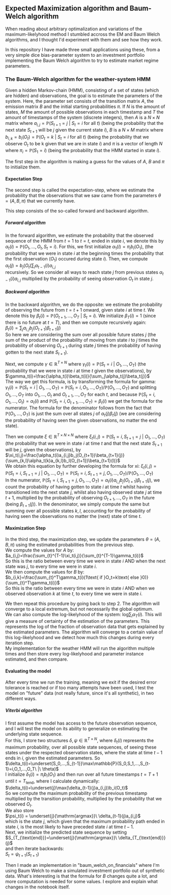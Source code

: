 ## Expected Maximization algorithm and Baum-Welch algorithm

When reading about arbitrary optimalization and variations of the maximum-likelyhood method I stumbled accross the EM and Baum Welch algorithms, and I thought I'd experiment with them and see how they work.

In this repository I have made three small applications using these, from a very simple dice bias-parameter system to an investment portfolio implementing the Baum Welch algorithm to try to estimate market regime parameters.

### The Baum-Welch algorithm for the weather-system HMM

Given a hidden Markov-chain (HMM), consisting of a set of states (which are hidden) and observations, the goal is to estimate the parameters of the system. Here, the parameter set consists of the transition matrix $A$, the emission matrix $B$ and the initial starting probabilities $\pi$. If $N$ is the amount of states, $M$ the amount of possible observations in each timestamp and $T$ the amount of timestamps of the system (discrete integers), then $A$ is a $N\times N$ matrix where $a_{i,j}=\mathbb{P}(S_{t+1}=j\ |\ S_t=i\text{ for all }t)$ (being the probability that the next state $S_{t+1}$ will be $j$ given the current state $i$), $B$ is a $N\times M$ matrix where $b_{i,k}=b_i(O_t)=\mathbb{P}(O_t=k\ |\ S_t=i\text{ for all }t)$ (being the probability that we observe $O_t$ to be k given that we are in state $i$) and $\pi$ is a vector of length $N$ where $\pi_i=\mathbb{P}(S_1=i)$ (being the probability that the HMM started in state $i$).

The first step in the algorithm is making a guess for the values of $A$, $B$ and $\pi$ to initialize them.

#### Expectation Step

The second step is called the expectation-step, where we estimate the probability that the observations that we saw came from the parameters $\theta=(A,B,\pi)$ that we currently have.

This step consists of the so-called forward and backward algorithm.

##### Forward algorithm

In the forward algorithm, we estimate the probability that the observed sequence of the HMM from $t=1$ to $t=t$, ended in state $i$, we denote this by $\alpha_t(i)=\mathbb{P}(O_1,...,O_t,S_t=i)$. For this, we first initialize $\alpha_1(i)=\pi_i b_i(O_1)$, (the probability that we were in state $i$ at the beginning times the probability that the first observation ($O_1$) occured during state $i$). Then, we compute  
$\alpha_t(j)=b_j(O_t)\sum_i\alpha_{t-1}(i)a_{i,j}$  
recursively. So we consider all ways to reach state $j$ from previous states $\alpha_{t-1}(i)a_{i,j}$ multiplied by the probability of seeing observation $O_t$ in state $j$.

##### Backward algorithm

In the backward algorithm, we do the opposite: we estimate the probability of observing the future from $t=t+1$ onward, given state $i$ at time $t$. We denote this by $\beta_t(i)=\mathbb{P}(O_{t+1},...,O_T\ |\ S_t=i)$. We initialize $\beta_T(i)=1$ (since there is no future at $t=T$), and then we compute recursively again:  
$\beta_t(i)=\sum_j a_{i,j}b_j(O_{t+1})\beta_{t+1}(j)$  
So here we are considering the sum over all possible future states $j$ (the sum of the product of the probability of moving from state $i$ to $j$ times the probability of observing $O_{t+1}$ during state $j$ times the probability of having gotten to the next state $S_{t+1}$).

Next, we compute $\gamma\in\mathbb{R}^{T\times N}$ where $\gamma_t(i)=\mathbb{P}(S_t=i\ |\ O_1,...,O_T)$ (the probability that we were in state $i$ at time $t$ given the observations), by  
$\gamma_t(i)=\frac{\alpha_t(i)\beta_t(i)}{\sum_j\alpha_t(j)\beta_t(j)}$  
The way we get this formula, is by transforming the formula for gamma: $\gamma_t(i)=\mathbb{P}(S_t=i\ |\ O_1,...,O_T)=\mathbb{P}(S_t=i,O_1,...,O_T)/\mathbb{P}(O_1,...,O_T)$ and splitting $O_1,...,O_T$ into $O_1,...,O_t$ and $O_{t+1},...,O_T$ for each $t$, and because $\mathbb{P}(S_t=i,O_1,...,O_t)=\alpha_t(i)$ and $\mathbb{P}(S_t=i,O_{t+1},...,O_T)=\beta_t(i)$ we get the formula for the numerator. The formula for the denominator follows from the fact that $\mathbb{P}(O_1,...,O_T)$ is just the sum over all states $j$ of $\alpha_t(j)\beta_t(j)$ (we are considering the probability of having seen the given observations, no matter the end state).

Then we compute $\xi\in\mathbb{R}^{T\times N\times N}$ where $\xi_t(i,j)=\mathbb{P}(S_t=i,S_{t+1}=j\ |\ O_1,...,O_T)$ (the probability that we were in state $i$ at time $t$ and that the next state $S_{t+1}$ will be $j$, given the observations), by  
$\xi_t(i,j)=\frac{\alpha_t(i)a_{i,j}b_j(O_{t+1})\beta_{t+1}(j)}{\sum_{k,l}\alpha_t(k)a_{k,l}b_l(O_{t+1})\beta_{t+1}(l)}$  
We obtain this equation by further developing the formula for xi: $\xi_t(i,j)=\mathbb{P}(S_t=i,S_{t+1}=j\ |\ O_1,...,O_T)=\mathbb{P}(S_t=i,S_{t+1}=j,O_1,...,O_T)/\mathbb{P}(O_1,...,O_T)$  
In the numerator, $\mathbb{P}(S_t=i,S_{t+1}=j,O_1,...,O_T)=\alpha_t(i)a_{i,j}b_j(O_{t+1})\beta_{t+1}(j)$, we count the probability of having gotten to state $i$ at time $t$ whilst having transitioned into the next state $j$, whilst also having observed state $j$ at time $t+1$, multiplied by the probability of observing $O_{t+1},...,O_T$ in the future (being $\beta_{t+1}(j)$). In the denominator, we simply compute the same but summing over all possible states $k,l$, accounting for the probability of having seen the observations no matter the (next) state of time $t$.

#### Maximization Step

In the third step, the maximization step, we update the parameters $\theta=(A,B,\pi)$ using the estimated probabilities from the previous step.  
We compute the values for $A$ by:  
$a_{i,j}=\frac{\sum_{t}^{T-1}\xi_t(i,j)}{\sum_{t}^{T-1}\gamma_t(i)}$  
So this is the ratio between every time we were in state $i$ AND when the next state was $j$, to every time we were in state $i$.  
We then compute the values for $B$ by:  
$b_{i,k}=\frac{\sum_{t}^T\gamma_t(i)(1\text{ if }O_t=k\text{ else }0)}{\sum_{t}^T\gamma_t(i)}$  
So this is the ratio between every time we were in state $i$ AND when we observed observation $k$ at time $t$, to every time we were in state $i$.

We then repeat this procedure by going back to step 2. The algorithm will converge to a local extremum, but not necessarily the global optimum.  
We can also compute the log-likelyhood of the system: $\text{log}\sum_i\alpha_T(i)$. This will give a measure of certainty of the estimation of the parameters. This represents the log of the fraction of observation data that gets explained by the estimated parameters. The algorithm will converge to a certain value of this log-likelyhood and we detect how much this changes during every iteration step.  
My implementation for the weather HMM will run the algorithm multiple times and then store every log-likelyhood and parameter instance estimated, and then compare.

#### Evaluating the model

After every time we run the training, meaning we exit if the desired error tolerance is reached or if too many attempts have been used, I test the model on "future" data (not really future, since it's all synthetic), in two different ways.

##### Viterbi algorithm

I first assume the model has access to the future observation sequence, and I will test the model on its ability to generalize on estimating the underlying state sequence.  
For this, I store two structures $\delta,\psi\in\mathbb{R}^{T\times N}$, where $\delta_t(i)$ represents the maximum probability, over all possible state sequences, of seeing these states under the respected observation states, where the state at time $t-1$ ends in $i$, given the estimated parameters. So    
$\delta_t(i)=\underset{S_0,...,S_{t-1}}\max\mathbb{P}(S_0,S_1,...,S_{t-1}=i,O_1,...,O_T\ |\ \theta)$  
I initialize $\delta_1(i)=\pi_ib_i(O_1)$ and then run over all future timestamps $t=T+1$ until $t=T_{\text{tend}}$, where I calculate dynamically:  
$\delta_t(i)=\underset{j}\max(\delta_{t-1}(j)a_{i,j})b_i(O_t)$  
So we compute the maximum probability of the previous timestamp multiplied by the transition probability, multiplied by the probability that we observed $O_t$.  
We also store  
$\psi_t(i) = \underset{j}{\mathrm{argmax}}\ \delta_{t-1}(j)a_{i,j}$  
which is the state $j$, which given that the maximum probability path ended in state $i$, is the most likely to have preceded state $i$ at time $t-1$.  
Next, we initialize the predicted state sequence by setting  
$S_{T_{\text{end}}}=\underset{j}{\mathrm{argmax}}\ \delta_{T_{\text{end}}}(j)$  
and then iterate backwards:  
$S_t=\psi_{t+1}(S_{t+1})$  


Then I made an implementation in "baum_welch_on_financials" where I'm using Baum Welch to make a simulated investment portfolio out of synthetic data. What's interesting is that the formula for $B$ changes quite a lot, and more computation is needed for some values. I explore and explain what changes in the notebook itself.